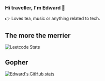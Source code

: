 ### Hi traveller, I'm Edward 👋

👉 Loves tea, music or anything related to tech.

## The more the merrier
![Leetcode Stats](https://leetcard.jacoblin.cool/Backowl)

## Gopher 
[![Edward's GitHub stats](https://github-readme-stats.vercel.app/api/top-langs?username=wpted&hide=html,scss,stylus,blade,jupyter%20notebook,css,batchfile&theme=algolia&show_icons=true)](https://github.com/wpted)



